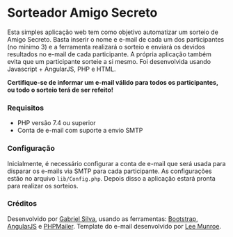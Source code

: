 # Sorteador Amigo Secreto
Esta simples aplicação web tem como objetivo automatizar um sorteio de Amigo Secreto. Basta inserir o nome e e-mail de cada um dos participantes (no mínimo 3) e a ferramenta realizará o sorteio e enviará os devidos resultados no e-mail de cada participante. A própria aplicação também evita que um participante sorteie a si mesmo. Foi desenvolvida usando Javascript + AngularJS, PHP e HTML.

**Certifique-se de informar um e-mail válido para todos os participantes, ou todo o sorteio terá de ser refeito!**

### Requisitos
- PHP versão 7.4 ou superior
- Conta de e-mail com suporte a envio SMTP

### Configuração
Inicialmente, é necessário configurar a conta de e-mail que será usada para disparar os e-mails via SMTP para cada participante. As configurações estão no arquivo `lib/Config.php`. Depois disso a aplicação estará pronta para realizar os sorteios.

### Créditos
Desenvolvido por [Gabriel Silva](https://eugabrielsilva.tk), usando as ferramentas: [Bootstrap](https://getbootstrap.com), [AngularJS](https://angularjs.org) e [PHPMailer](https://github.com/PHPMailer/PHPMailer). Template do e-mail desenvolvido por [Lee Munroe](https://github.com/leemunroe/responsive-html-email-template).